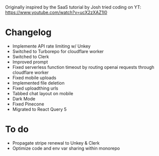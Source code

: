 Originally inspired by the SaaS tutorial by Josh tried coding on YT: https://www.youtube.com/watch?v=ucX2zXAZ1I0

# Changelog

- Implemente API rate limiting w/ Unkey
- Switched to Turborepo for cloudflare worker
- Switched to Clerk
- Improved prompt
- Fixed serverless function timeout by routing openai requests through cloudflare worker
- Fixed mobile uploads
- Implemented file deletion
- Fixed uploadthing urls
- Tabbed chat layout on mobile
- Dark Mode
- Fixed Pinecone
- Migrated to React Query 5

# To do

- Propagate stripe renewal to Unkey & Clerk
- Optimize code and env var sharing within monorepo
